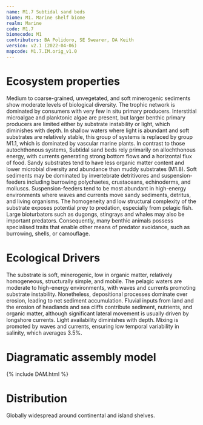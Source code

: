 ```yaml
---
name: M1.7 Subtidal sand beds
biome: M1. Marine shelf biome
realm: Marine
code: M1.7
biomecode: M1
contributors: BA Polidoro, SE Swearer, DA Keith
version: v2.1 (2022-04-06)
mapcode: M1.7.IM.orig_v1.0
---
```

# Ecosystem properties

Medium to coarse-grained, unvegetated, and soft minerogenic sediments show moderate levels of biological diversity. The trophic network is dominated by consumers with very few in situ primary producers. Interstitial microalgae and planktonic algae are present, but larger benthic primary producers are limited either by substrate instability or light, which diminishes with depth. In shallow waters where light is abundant and soft substrates are relatively stable, this group of systems is replaced by group M1.1, which is dominated by vascular marine plants. In contrast to those autochthonous systems, Subtidal sand beds rely primarily on allochthonous energy, with currents generating strong bottom flows and a horizontal flux of food. Sandy substrates tend to have less organic matter content and lower microbial diversity and abundance than muddy substrates (M1.8). Soft sediments may be dominated by invertebrate detritivores and suspension-feeders including burrowing polychaetes, crustaceans, echinoderms, and molluscs. Suspension-feeders tend to be most abundant in high-energy environments where waves and currents move sandy sediments, detritus, and living organisms. The homogeneity and low structural complexity of the substrate exposes potential prey to predation, especially from pelagic fish. Large bioturbators such as dugongs, stingrays and whales may also be important predators. Consequently, many benthic animals possess specialised traits that enable other means of predator avoidance, such as burrowing, shells, or camouflage.

# Ecological Drivers

The substrate is soft, minerogenic, low in organic matter, relatively homogeneous, structurally simple, and mobile. The pelagic waters are moderate to high-energy environments, with waves and currents promoting substrate instability. Nonetheless, depositional processes dominate over erosion, leading to net sediment accumulation. Fluvial inputs from land and the erosion of headlands and sea cliffs contribute sediment, nutrients, and organic matter, although significant lateral movement is usually driven by longshore currents. Light availability diminishes with depth. Mixing is promoted by waves and currents, ensuring low temporal variability in salinity, which averages 3.5%.

# Diagramatic assembly model

{% include DAM.html %}

# Distribution

Globally widespread around continental and island shelves.

